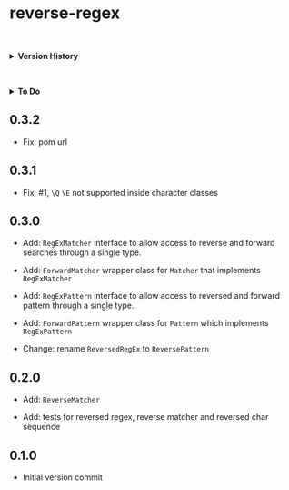 reverse-regex
=============

&nbsp;<details id="version-history"><summary>**Version History**</summary>

[TOC]: # " "

- [To Do](#to-do)
- [0.3.2](#032)
- [0.3.1](#031)
- [0.3.0](#030)
- [0.2.0](#020)
- [0.1.0](#010)


&nbsp;</details>

&nbsp;<details id="version-history"><summary>**To Do**</summary>

## To Do


&nbsp;</details>

0.3.2
-----

* Fix: pom url

0.3.1
-----

* Fix: #1, `\Q` `\E` not supported inside character classes

0.3.0
-----

* Add: `RegExMatcher` interface to allow access to reverse and forward searches through a single
  type.

* Add: `ForwardMatcher` wrapper class for `Matcher` that implements `RegExMatcher`

* Add: `RegExPattern` interface to allow access to reversed and forward pattern through a single
  type.

* Add: `ForwardPattern` wrapper class for `Pattern` which implements `RegExPattern`

* Change: rename `ReversedRegEx` to `ReversePattern`

0.2.0
-----

- Add: `ReverseMatcher`

- Add: tests for reversed regex, reverse matcher and reversed char sequence

0.1.0
-----

- Initial version commit

